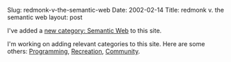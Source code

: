 Slug: redmonk-v-the-semantic-web
Date: 2002-02-14
Title: redmonk v. the semantic web
layout: post

I&#39;ve added a <a href="http://www.redmonk.net/categories/semanticweb">new category: Semantic Web</a> to this site.<p>

I&#39;m working on adding relevant categories to this site. Here are some others: <a href="http://www.redmonk.net/categories/programming">Programming</a>, <a href="http://www.redmonk.net/categories/recreation">Recreation</a>, <a href="http://www.redmonk.net/categories/community">Community</a>.</p>
